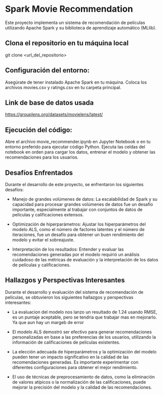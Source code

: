 # Spark Movie Recommendation

Este proyecto implementa un sistema de recomendación de películas utilizando Apache Spark y su biblioteca de aprendizaje automático (MLlib).

## Clona el repositorio en tu máquina local

git clone <url_del_repositorio>

## Configuración del entorno:

Asegúrate de tener instalado Apache Spark en tu máquina.
Coloca los archivos movies.csv y ratings.csv en tu carpeta principal.

## Link de base de datos usada

https://grouplens.org/datasets/movielens/latest/

## Ejecución del código:
Abre el archivo movie_recommender.ipynb en Jupyter Notebook o en tu entorno preferido para ejecutar código Python.
Ejecuta las celdas del notebook en orden para cargar los datos, entrenar el modelo y obtener las recomendaciones para los usuarios.

## Desafíos Enfrentados
Durante el desarrollo de este proyecto, se enfrentaron los siguientes desafíos:

- Manejo de grandes volúmenes de datos: La escalabilidad de Spark y su capacidad para procesar grandes volúmenes de datos fue un desafío importante, especialmente al trabajar con conjuntos de datos de películas y calificaciones extensos.

- Optimización de hiperparámetros: Ajustar los hiperparámetros del modelo ALS, como el número de factores latentes y el número de iteraciones, fue un desafío para obtener un buen rendimiento del modelo y evitar el sobreajuste.

- Interpretación de los resultados: Entender y evaluar las recomendaciones generadas por el modelo requirió un análisis cuidadoso de las métricas de evaluación y la interpretación de los datos de películas y calificaciones.

## Hallazgos y Perspectivas Interesantes
Durante el desarrollo y evaluación del sistema de recomendación de películas, se obtuvieron los siguientes hallazgos y perspectivas interesantes:

- La evaluacion del modelo nos lanzo un resultado de 1.24 usando RMSE, es un puntaje aceptable, pero se tendria que trabajar mas en mejorarlo. Ya que aun hay un margeb de error

- El modelo ALS demostró ser efectivo para generar recomendaciones personalizadas en base a las preferencias de los usuarios, utilizando la información de calificaciones de películas existentes.

- La elección adecuada de hiperparámetros y la optimización del modelo pueden tener un impacto significativo en la calidad de las recomendaciones generadas. Es importante experimentar con diferentes configuraciones para obtener el mejor rendimiento.

- El uso de técnicas de preprocesamiento de datos, como la eliminación de valores atípicos o la normalización de las calificaciones, puede mejorar la precisión del modelo y la calidad de las recomendaciones.
